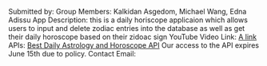 Submitted by: 
Group Members: Kalkidan Asgedom, Michael Wang, Edna Adissu
App Description: this is a daily horiscope applicaion which allows users to input and delete zodiac entries into the database as well as get their daily horoscope based on their zidoac sign
YouTube Video Link: [A link](https://youtu.be/qGHK9zcOMDE)
APIs: [Best Daily Astrology and Horoscope API](https://rapidapi.com/soralapps/api/best-daily-astrology-and-horoscope-api/)
Our access to the API expires June 15th due to policy. 
Contact Email: 